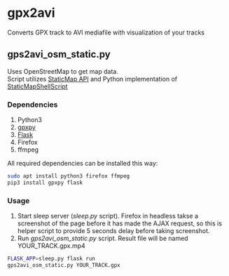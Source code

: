 # gpx2avi
Converts GPX track to AVI mediafile with visualization of your tracks  
  
## gps2avi_osm_static.py
Uses OpenStreetMap to get map data.  
Script utilizes [StaticMap API](https://wiki.openstreetmap.org/wiki/Static_map_images) and Python implementation of [StaticMapShellScript](https://wiki.openstreetmap.org/wiki/StaticMapShellScript)  

### Dependencies
1. Python3  
2. [gpxpy](https://pypi.org/project/gpxpy/)  
3. [Flask](https://flask.palletsprojects.com/)  
4. Firefox  
5. ffmpeg

All required dependencies can be installed this way:  
```bash
sudo apt install python3 firefox ffmpeg
pip3 install gpxpy flask
```
  
### Usage
1. Start sleep server (_sleep.py_ script). Firefox in headless takse a screenshot of the page before it has made the AJAX request, so this is helper script to provide 5 seconds delay before taking screenshot.  
2. Run _gps2avi\_osm\_static.py_ script. Result file will be named YOUR_TRACK.gpx.mp4  
```bash
FLASK_APP=sleep.py flask run
gps2avi_osm_static.py YOUR_TRACK.gpx
```